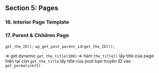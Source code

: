 ## Section 5: Pages

### 16. Interior Page Template
### 17. Parent & Children Page
`get_the_ID();` `wp_get_post_parent_id(get_the_ID());`

=> get dynamic `get_the_title(100)`
=> hàm `the_title()` lấy title của page hiện tại còn `get_the_title` lấy title của post bạn truyền ID vào `get_permalink(5)`

